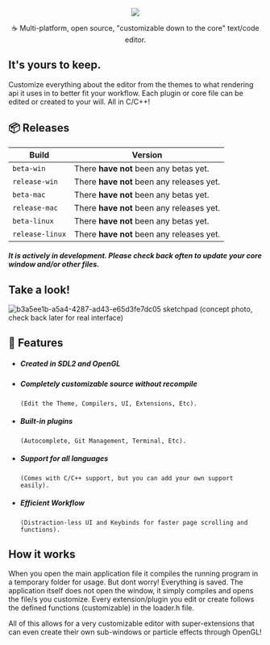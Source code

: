 <p align="center">
  <img src="https://user-images.githubusercontent.com/49985341/137650226-f2a70bb1-19cb-4cad-8774-ddaaf83cb1b6.png"/>
</p>
<div align="center">
  <p>☕ Multi-platform, open source, "customizable down to the core" text/code editor.</p>
</div>

## It's yours to keep.
Customize everything about the editor from the themes to what rendering api it uses in to better fit your workflow. Each plugin or core file can be edited or created to your will. All in C/C++!

## 📦 Releases
| Build | Version | 
| --- | --- |
| `beta-win` | There **have not** been any betas yet.|
| `release-win` | There **have not** been any releases yet.|
| `beta-mac` | There **have not** been any betas yet.|
| `release-mac` | There **have not** been any releases yet.|
| `beta-linux` | There **have not** been any betas yet.|
| `release-linux` | There **have not** been any releases yet.|
##### It is actively in development. Please check back often to update your core window and/or other files.

## Take a look!
![b3a5ee1b-a5a4-4287-ad43-e65d3fe7dc05 sketchpad](https://user-images.githubusercontent.com/49985341/137650578-02a4d696-3135-4726-84fb-72f685580dda.png)
(concept photo, check back later for real interface)

## 🔨 Features
- ##### Created in SDL2 and OpenGL

- ##### Completely customizable source without recompile

      (Edit the Theme, Compilers, UI, Extensions, Etc).
- ##### Built-in plugins 

      (Autocomplete, Git Management, Terminal, Etc).
- ##### Support for all languages 

      (Comes with C/C++ support, but you can add your own support easily).
- ##### Efficient Workflow

      (Distraction-less UI and Keybinds for faster page scrolling and functions).

## How it works
When you open the main application file it compiles the running program in a temporary folder for usage. But dont worry! Everything is saved. 
The application itself does not open the window, it simply compiles and opens the file/s you customize.
Every extension/plugin you edit or create follows the defined functions (customizable) in the loader.h file.

All of this allows for a very customizable editor with super-extensions that can even create their own sub-windows or particle effects through OpenGL!
